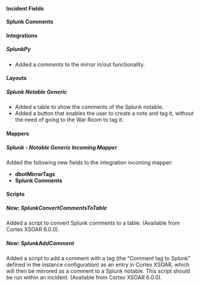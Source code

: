 #### Incident Fields

**Splunk Comments**

#### Integrations

##### SplunkPy

- Added a *comments* to the mirror in/out functionality.

#### Layouts

##### Splunk Notable Generic

- Added a table to show the comments of the Splunk notable.
- Added a button that enables the user to create a note and tag it, without the need of going to the War Room to tag it.

#### Mappers

##### Splunk - Notable Generic Incoming Mapper

Added the following new fields to the integration incoming mapper:
- **dbotMirrorTags**
- **Splunk Comments** 


#### Scripts

##### New: SplunkConvertCommentsToTable

Added a script to convert Splunk comments to a table. (Available from Cortex XSOAR 6.0.0).
##### New: SplunkAddComment

Added a script to add a comment with a tag (the "Comment tag to Splunk" defined in the instance configuration) as an entry in Cortex XSOAR, which will then be mirrored as a comment to a Splunk notable. This script should be run within an incident. (Available from Cortex XSOAR 6.0.0).